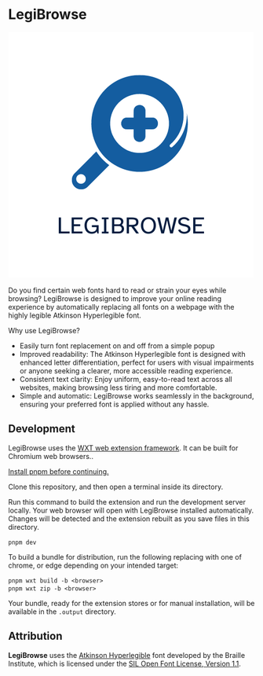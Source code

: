 # LegiBrowse

![LegiBrowse logo](assets/legibrowse.png)

Do you find certain web fonts hard to read or strain your eyes while browsing? LegiBrowse is designed to improve your online reading experience by automatically replacing all fonts on a webpage with the highly legible Atkinson Hyperlegible font.

Why use LegiBrowse?
- Easily turn font replacement on and off from a simple popup
- Improved readability: The Atkinson Hyperlegible font is designed with enhanced letter differentiation, perfect for users with visual impairments or anyone seeking a clearer, more accessible reading experience.
- Consistent text clarity: Enjoy uniform, easy-to-read text across all websites, making browsing less tiring and more comfortable.
- Simple and automatic: LegiBrowse works seamlessly in the background, ensuring your preferred font is applied without any hassle.

## Development

LegiBrowse uses the [WXT web extension framework](https://wxt.dev/). It can be built for Chromium web browsers..

[Install pnpm before continuing.](https://pnpm.io/)

Clone this repository, and then open a terminal inside its directory.

Run this command to build the extension and run the development server locally. Your web browser will open with LegiBrowse installed automatically. Changes will be detected and the extension rebuilt as you save files in this directory.

```
pnpm dev
```

To build a bundle for distribution, run the following replacing <browser> with one of chrome, or edge depending on your intended target:

```
pnpm wxt build -b <browser>
pnpm wxt zip -b <browser>
```

Your bundle, ready for the extension stores or for manual installation, will be available in the `.output` directory.

## Attribution

**LegiBrowse** uses the [Atkinson Hyperlegible](https://brailleinstitute.org/freefont) font developed by the Braille Institute, which is licensed under the [SIL Open Font License, Version 1.1](https://scripts.sil.org/cms/scripts/page.php?item_id=OFL_web).